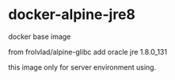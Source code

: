 # docker-alpine-jre8
docker base image

from frolvlad/alpine-glibc
add oracle jre 1.8.0_131

this image only for server environment using.
